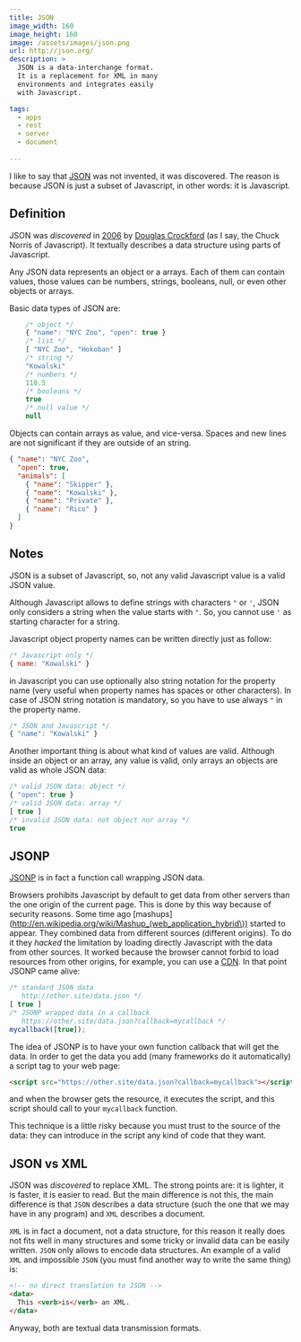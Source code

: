 ```yaml
---
title: JSON
image_width: 160
image_height: 160
image: /assets/images/json.png
url: http://json.org/
description: >
  JSON is a data-interchange format.
  It is a replacement for XML in many
  environments and integrates easily
  with Javascript.

tags:
  - apps
  - rest
  - server
  - document
  
---
```

I like to say that 
[JSON](http://json.org) 
was not invented,
it was discovered. 
The reason is because JSON
is just a subset of Javascript,
in other words: it is Javascript.

## Definition

JSON was <em>discovered</em>
in [2006](http://tools.ietf.org/html/rfc4627)
by 
[Douglas Crockford](http://crockford.com/)
(as I say, the Chuck Norris of Javascript).
It textually describes a data structure using 
parts of Javascript.

Any JSON data represents an object or a
arrays. Each of them can contain values, 
those values can be numbers, strings, 
booleans, null, or even other objects or arrays.

Basic data types of JSON are:

```javascript
    /* object */
    { "name": "NYC Zoo", "open": true }
	/* list */
	[ "NYC Zoo", "Hokoban" ]
	/* string */
	"Kowalski"
	/* numbers */
	110.5
	/* booleans */
	true
	/* null value */
	null
```

Objects can contain arrays as value, and vice-versa.
Spaces and new lines are not significant if they
are outside of an string.

```json
{ "name": "NYC Zoo",
  "open": true,
  "animals": [
    { "name": "Skipper" },
    { "name": "Kowalski" },
    { "name": "Private" },
    { "name": "Rico" }
  ]
}
```

## Notes

JSON is a subset of Javascript, so,
not any valid Javascript value is a valid
JSON value.

Although Javascript allows to define strings
with characters `"` or `'`, JSON only considers
a string when the value starts with `"`. So,
you cannot use `'` as starting character for a 
string.

Javascript object property names can be
written directly just as follow:

```javascript
/* Javascript only */
{ name: "Kowalski" } 
```

in Javascript you can use optionally also
string notation for the property name
(very useful when property names has
spaces or other characters). In case
of JSON string notation is mandatory,
so you have to use always `"` in the 
property name.

```javascript
/* JSON and Javascript */
{ "name": "Kowalski" }
```

Another important thing is about what kind
of values are valid. Although inside an
object or an array, any value is valid,
only arrays an objects are valid as
whole JSON data:

```javascript
/* valid JSON data: object */
{ "open": true }
/* valid JSON data: array */
[ true ]
/* invalid JSON data: not object nor array */
true
```

## JSONP

[JSONP](http://en.wikipedia.org/wiki/JSONP)
is in fact a function call wrapping JSON data.

Browsers prohibits Javascript by default to get data from
other servers than the one origin of the current page.
This is done by this way because of security reasons.
Some time ago 
[mashups](http://en.wikipedia.org/wiki/Mashup_(web_application_hybrid\))
started to appear. 
They combined data from different sources (different origins).
To do it they *hacked* the limitation by loading
directly Javascript with the data from other sources.
It worked because the browser cannot forbid to load
resources from other origins, for example, you can use a 
[CDN](https://en.wikipedia.org/wiki/Content_delivery_network).
In that point JSONP came alive:

```javascript
/* standard JSON data 
   http://other.site/data.json */
[ true ]
/* JSONP wrapped data in a callback
   https://other.site/data.json?callback=mycallback */
mycallback([true]);
```
	
The idea of JSONP is to have your own function callback
that will get the data. In order to get the data
you add (many frameworks do it automatically) a script
tag to your web page:

```html
<script src="https://other.site/data.json?callback=mycallback"></script>
```

and when the browser gets the resource, it executes the 
script, and this script should call to your 
`mycallback` function.

This technique is a little risky
because you must trust to the source of the data:
they can introduce in the script any
kind of code that they want.

## JSON vs XML

JSON was *discovered* to replace XML.
The strong points are: it is lighter, 
it is faster, it is easier to read.
But the main difference is not this,
the main difference is that `JSON`
describes a data structure (such the
one that we may have in any program)
and `XML` describes a document.

`XML` is in fact a document, 
not a data structure,
for this reason it really does not
fits well in many structures and
some tricky or invalid data
can be easily written. 
`JSON` only allows to encode
data structures. An example
of a valid `XML` and impossible
`JSON` (you must find another
way to write the same thing) is:

```html
<!-- no direct translation to JSON -->
<data>
  This <verb>is</verb> an XML.
</data>
```

Anyway, both are textual data
transmission formats.




